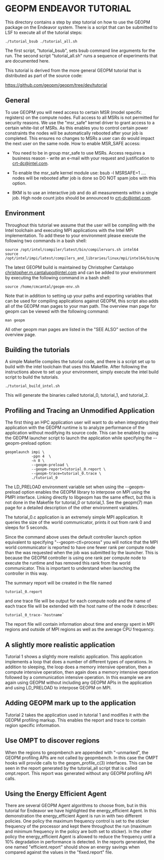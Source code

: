 GEOPM ENDEAVOR TUTORIAL
=======================
This directory contains a step by step tutorial on how to use the
GEOPM package on the Endeavor system.  There is a script that can be
submitted to LSF to execute all of the tutorial steps:

    ./tutorial_bsub ./tutorial_all.sh

The first script, "tutorial_bsub", sets bsub command line arguments
for the run.  The second script "tutorial_all.sh" runs a sequence
of experiments that are documented here.

This tutorial is derived from the more general GEOPM tutorial that
is distributed as part of the source code:

https://github.com/geopm/geopm/tree/dev/tutorial


General
-------
To use GEOPM you will need access to certain MSR (model specific
registers) on the compute nodes. Full access to all MSRs is not
permitted for security reasons. We use the "msr_safe" kernel driver to
grant access to a certain white-list of MSRs. As this enables you to
control certain power constraints the nodes will be automatically
rebooted after your job is completed. This ensures no changes to MSRs
a user can do would impact the next user on the same node.  How to
enable MSR_SAFE access:

- You need to be in group msr_safe to use MSRs. Access requires a
  business reason - write an e-mail with your request and
  justification to crt-dc@intel.com.

- To enable the msr_safe kernel module use: bsub -l MSRSAFE=1 ....
  nodes will be rebooted after job is done so DO NOT spam jobs with
  this option.

- BKM is to use an interactive job and do all measurements within a
  single job. High node count jobs should be announced to
  crt-dc@intel.com.

Environment
-----------
Throughout this tutorial we assume that the user will be compiling
with the Intel toolchain and executing MPI applications with the Intel
MPI implementation.  To add these to your environment please execute the
following two commands in a bash shell:

    source /opt/intel/compiler/latest/bin/compilervars.sh intel64
    source /opt/intel/impi/latest/compilers_and_libraries/linux/mpi/intel64/bin/mpivars.sh

The latest GEOPM build is maintained by Christopher Cantalupo
<christopher.m.cantalupo@intel.com> and can be added to your
environment by executing the following command in a bash shell:

    source /home/cmcantal/geopm-env.sh

Note that in addition to setting up your paths and exporting variables
that can be used for compiling applications against GEOPM, this script
also adds all of the GEOPM man pages to your man path.  The overview
man page for geopm can be viewed with the following command:

    man geopm

All other geopm man pages are listed in the "SEE ALSO" section of the
overview page.

Building the tutorials
----------------------
A simple Makefile compiles the tutorial code, and there is a script
set up to build with the intel toolchain that uses this Makefile.  After
following the instructions above to set up your environment, simply execute
the intel build script to build the tutorials.

    ./tutorial_build_intel.sh

This will generate the binaries called tutorial_0, tutorial_1, and tutorial_2.

Profiling and Tracing an Unmodified Application
-----------------------------------------------
The first thing an HPC application user will want to do when
integrating their application with the GEOPM runtime is to analyze
performance of the application without modifying its source code.
This can be enabled by using the GEOPM launcher script to launch the
application while specifying the --geopm-preload option:


    geopmlaunch impi \
                -ppn 4  \
                -n 8 \
                --geopm-preload \
                --geopm-report=tutorial_0.report \
                --geopm-trace=tutorial_0.trace \
                ./tutorial_0

The LD_PRELOAD environment variable set when using the --geopm-preload
option enables the GEOPM library to interpose on MPI using the PMPI
interface.  Linking directly to libgeopm has the same effect, but this
is not done in the Makefile for tutorial_0 or tutorial_1.  See the
geopm(7) man page for a detailed description of the other environment
variables.

The tutorial_0.c application is an extremely simple MPI application.
It queries the size of the world communicator, prints it out from rank
0 and sleeps for 5 seconds.

Since the command above uses the default controller launch option
equivalent to specifying "--geopm-ctl=process" you will notice that
the MPI world communicator is reported to have one fewer rank per
compute node than the was requested when the job was submitted by the
launcher.  This is because the GEOPM controller is using one rank per
compute node to execute the runtime and has removed this rank from the
world communicator.  This is important to understand when launching
the controller in this way.

The summary report will be created in the file named

    tutorial_0.report

and one trace file will be output for each compute node and the name
of each trace file will be extended with the host name of the node it
describes:

    tutorial_0_trace-`hostname`

The report file will contain information about time and energy spent
in MPI regions and outside of MPI regions as well as the average CPU
frequency.

A slightly more realistic application
-------------------------------------
Tutorial 1 shows a slightly more realistic application.  This
application implements a loop that does a number of different types of
operations.  In addition to sleeping, the loop does a memory intensive
operation, then a compute intensive operation, then again does a
memory intensive operation followed by a communication intensive
operation.  In this example we are again using GEOPM without including
any GEOPM APIs in the application and using LD_PRELOAD to interpose
GEOPM on MPI.

Adding GEOPM mark up to the application
---------------------------------------
Tutorial 2 takes the application used in tutorial 1 and modifies it
with the GEOPM profiling markup.  This enables the report and trace to
contain region specific information.

Use OMPT to discover regions
----------------------------
When the regions to geopmbench are appended with "-unmarked", the
GEOPM profiling APIs are not called by geopmbench.  In this case the
OMPT hooks will provide calls to the geopm_profile_c(3) interfaces.
This can be seen in the report generated by the tutorial_all script
that is called ompt.report.  This report was generated without any
GEOPM profiling API calls.

Using the Energy Efficient Agent
--------------------------------
There are several GEOPM Agent algorithms to choose from, but in this
tutorial for Endeavor we have highlighted the energy_efficient Agent.
In this demonstration the energy_efficient Agent is run in with two
different policies.  One policy the maximum frequency control is set
to the sticker frequency of the processor and kept there throughout
the run (maximum and minimum frequency in the policy are both set to
sticker).  In the other policy the energy_efficient Agent is allowed
to reduce the frequency until a 10% degradation in performance is
detected.  In the reports generated, the one named "efficient.report"
should show an energy savings when compared against the values in the
"fixed.report" file.

